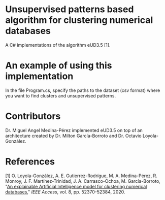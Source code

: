 # Unsupervised patterns based algorithm for clustering numerical databases
A C# implementations of the algorithm eUD3.5 [1].

# An example of using this implementation
In the file Program.cs, specify the paths to the dataset (csv format) where you want to find clusters and unsupervised patterns.

# Contributors
Dr. Miguel Angel Medina-Pérez implemented eUD3.5 on top of an architecture created by Dr. Milton García-Borroto and Dr. Octavio Loyola-González.

# References
[1] O. Loyola-González, A. E. Gutierrez-Rodrígue, M. A. Medina-Pérez, R. Monroy, J. F. Martínez-Trinidad, J. A. Carrasco-Ochoa, M. García-Borroto, "<a href="https://doi.org/10.1109/ACCESS.2020.2980581">An explainable Artificial Intelligence model for clustering numerical databases</a>," <i>IEEE Access</i>, vol. 8, pp. 52370-52384, 2020.
